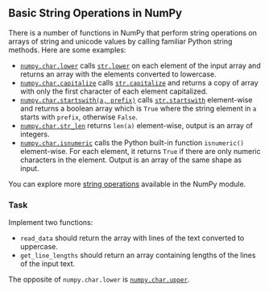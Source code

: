 ## Basic String Operations in NumPy

There is a number of functions in NumPy that perform string operations on arrays of string and unicode values by calling 
familiar Python string methods. Here are some examples:

- [`numpy.char.lower`](https://numpy.org/doc/stable/reference/generated/numpy.char.lower.html) 
calls [`str.lower`](https://docs.python.org/dev/library/stdtypes.html#str.lower) on each element of 
the input array and returns an array with the elements converted to lowercase. 
- [`numpy.char.capitalize`](https://numpy.org/doc/stable/reference/generated/numpy.char.capitalize.html)
calls [`str.capitalize`](https://docs.python.org/dev/library/stdtypes.html#str.capitalize) and returns 
a copy of array with only the first character of each element capitalized.
- [`numpy.char.startswith(a, prefix)`](https://numpy.org/doc/stable/reference/generated/numpy.char.startswith.html) 
calls [`str.startswith`](https://docs.python.org/dev/library/stdtypes.html#str.startswith) element-wise
and returns a boolean array which is `True` where the string element in `a` starts with `prefix`, otherwise `False`.
- [`numpy.char.str_len`](https://numpy.org/doc/stable/reference/generated/numpy.char.str_len.html) returns `len(a)` element-wise, output is an array of integers.
- [`numpy.char.isnumeric`](https://numpy.org/doc/stable/reference/generated/numpy.char.isnumeric.html) calls the Python built-in 
function `isnumeric()` element-wise. For each element, it returns `True` if there are only numeric characters in the element. 
Output is an array of the same shape as input.

You can explore more [string operations](https://numpy.org/doc/stable/reference/routines.char.html) available in the NumPy module.

### Task 

Implement two functions:

- `read_data` should return the array with lines of the text converted to uppercase.
- `get_line_lengths` should return an array containing lengths of the lines of the input text.

<div class="hint">

The opposite of `numpy.char.lower` is [`numpy.char.upper`](https://numpy.org/doc/stable/reference/generated/numpy.char.upper.html).

</div>
